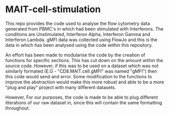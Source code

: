 # MAIT-cell-stimulation
This repo provides the code used to analyse the flow cytometry data generated from PBMC's in which had been stimulated with Interferons. The conditions are Unstimulated, Interferon Alpha, Interferon Gamma and Interferon Lambda. gMFI data was collected using FlowJo and this is the data in which has been analysed using the code within this repository.

An effort has been made to modularise the code by the creation of functions for specific sections. This has cut down on the amount within the source code. However, if this was to be used on a dataset which was not similarly formated (E.G - "CD8.MAIT.cell.gMFI" was named "gMFI") then this code would send and error. Some modification to the functions to improve the abstraction would make this more robust and able to be a more "plug and play" project with many different datasets.

However, For our purposes, the code is made to be able to plug different itterations of our raw dataset in, since this will contain the same formatting throughout.

